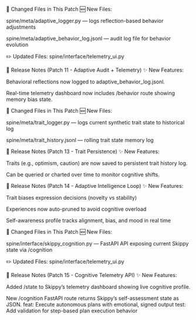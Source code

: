 


📝 Changed Files in This Patch
🆕 New Files:

spine/meta/adaptive_logger.py — logs reflection-based behavior adjustments

spine/meta/adaptive_behavior_log.jsonl — audit log file for behavior evolution

✏️ Updated Files:
spine/interface/telemetry_ui.py

🧾 Release Notes (Patch 11 - Adaptive Audit + Telemetry)
✨ New Features:

Behavioral reflections now logged to adaptive_behavior_log.jsonl.

Real-time telemetry dashboard now includes /behavior route showing memory bias state.


📝 Changed Files in This Patch
🆕 New Files:

spine/meta/trait_logger.py — logs current synthetic trait state to historical log

spine/meta/trait_history.jsonl — rolling trait state memory log

🧾 Release Notes (Patch 13 - Trait Persistence)
✨ New Features:

Traits (e.g., optimism, caution) are now saved to persistent trait history log.

Can be queried or charted over time to monitor cognitive shifts.


🧾 Release Notes (Patch 14 - Adaptive Intelligence Loop)
✨ New Features:

Trait biases expression decisions (novelty vs stability)

Experiences now auto-pruned to avoid cognitive overload

Self-awareness profile tracks alignment, bias, and mood in real time

📝 Changed Files in This Patch
🆕 New Files:

spine/interface/skippy_cognition.py — FastAPI API exposing current Skippy state via /cognition

✏️ Updated Files:
spine/interface/telemetry_ui.py

🧾 Release Notes (Patch 15 - Cognitive Telemetry API)
✨ New Features:

Added /state to Skippy’s telemetry dashboard showing live cognitive profile.

New /cognition FastAPI route returns Skippy’s self-assessment state as JSON.
feat: Execute autonomous plans with emotional, signed output
test: Add validation for step-based plan execution behavior



